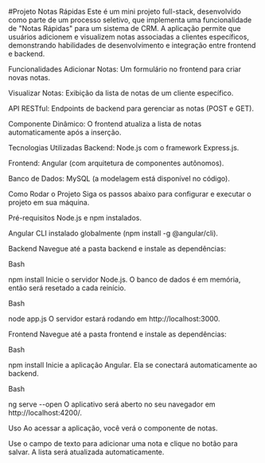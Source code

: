 #Projeto Notas Rápidas
Este é um mini projeto full-stack, desenvolvido como parte de um processo seletivo, que implementa uma funcionalidade de "Notas Rápidas" para um sistema de CRM. A aplicação permite que usuários adicionem e visualizem notas associadas a clientes específicos, demonstrando habilidades de desenvolvimento e integração entre frontend e backend.

Funcionalidades
Adicionar Notas: Um formulário no frontend para criar novas notas.

Visualizar Notas: Exibição da lista de notas de um cliente específico.

API RESTful: Endpoints de backend para gerenciar as notas (POST e GET).

Componente Dinâmico: O frontend atualiza a lista de notas automaticamente após a inserção.

Tecnologias Utilizadas
Backend: Node.js com o framework Express.js.

Frontend: Angular (com arquitetura de componentes autônomos).

Banco de Dados: MySQL (a modelagem está disponível no código).

Como Rodar o Projeto
Siga os passos abaixo para configurar e executar o projeto em sua máquina.

Pré-requisitos
Node.js e npm instalados.

Angular CLI instalado globalmente (npm install -g @angular/cli).

Backend
Navegue até a pasta backend e instale as dependências:

Bash

npm install
Inicie o servidor Node.js. O banco de dados é em memória, então será resetado a cada reinício.

Bash

node app.js
O servidor estará rodando em http://localhost:3000.

Frontend
Navegue até a pasta frontend e instale as dependências:

Bash

npm install
Inicie a aplicação Angular. Ela se conectará automaticamente ao backend.

Bash

ng serve --open
O aplicativo será aberto no seu navegador em http://localhost:4200/.

Uso
Ao acessar a aplicação, você verá o componente de notas.

Use o campo de texto para adicionar uma nota e clique no botão para salvar. A lista será atualizada automaticamente.

